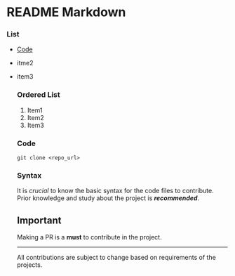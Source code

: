 # README Markdown

### List
- [Code](#important)
- itme2
- item3

  ### Ordered List
  1. Item1
  2. Item2
  3. Item3
 
  ### Code
  ` git clone <repo_url> `

  ### Syntax
  It is *crucial* to know the basic syntax for the code files to contribute. Prior knowledge and study about the project is *__recommended__*.

  ## Important
  Making a PR is a **must** to contribute in the project.

  ---
  All contributions are subject to change based on requirements of the projects.
